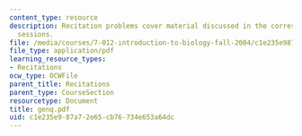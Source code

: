 ```yaml
---
content_type: resource
description: Recitation problems cover material discussed in the corresponding lecture
  sessions.
file: /media/courses/7-012-introduction-to-biology-fall-2004/c1e235e987a72e65cb76734e653a64dc_genq.pdf
file_type: application/pdf
learning_resource_types:
- Recitations
ocw_type: OCWFile
parent_title: Recitations
parent_type: CourseSection
resourcetype: Document
title: genq.pdf
uid: c1e235e9-87a7-2e65-cb76-734e653a64dc
---
```

